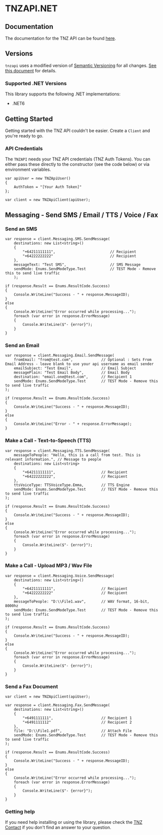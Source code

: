 # TNZAPI.NET

## Documentation

The documentation for the TNZ API can be found [here][apidocs].

## Versions

`tnzapi` uses a modified version of [Semantic Versioning](https://semver.org) for all changes. [See this document](VERSIONS.md) for details.

### Supported .NET Versions

This library supports the following .NET implementations:

* .NET6

## Getting Started

Getting started with the TNZ API couldn't be easier. Create a
`Client` and you're ready to go.

### API Credentials

The `TNZAPI` needs your TNZ API credentials (TNZ Auth Tokens). You can either pass these
directly to the constructor (see the code below) or via environment variables.

```dotnet
var apiUser = new TNZApiUser()
{
    AuthToken = "[Your Auth Token]"
};

var client = new TNZApiClient(apiUser);
```

## Messaging - Send SMS / Email / TTS / Voice / Fax

### Send an SMS

```dotnet
var response = client.Messaging.SMS.SendMessage(
    destinations: new List<string>()
    {
        "+64211111111",                         // Recipient
        "+64222222222"                          // Recipient
    },
    messageText: "Test SMS",                    // SMS Message
    sendMode: Enums.SendModeType.Test           // TEST Mode - Remove this to send live traffic
    );

if (response.Result == Enums.ResultCode.Success)
{
    Console.WriteLine("Success - " + response.MessageID);
}
else
{
    Console.WriteLine("Error occurred while processing...");
    foreach (var error in response.ErrorMessage)
    {
        Console.WriteLine($"- {error}");
    }
}
```

### Send an Email
```dotnet
var response = client.Messaging.Email.SendMessage(
    fromEmail: "from@test.com",             // Optional : Sets From Email Address - leave blank to use your api username as email sender
    emailSubject: "Test Email",             // Email Subject
    messagePlain: "Test Email Body",        // Email Body
    destination: "email.one@test.com",      // Recipient 1
    sendMode: Enums.SendModeType.Test       // TEST Mode - Remove this to send live traffic
);

if (response.Result == Enums.ResultCode.Success)
{
    Console.WriteLine("Success - " + response.MessageID);
}
else
{
    Console.WriteLine("Error - " + response.ErrorMessage);
}
```

### Make a Call - Text-to-Speech (TTS)

```dotnet
var response = client.Messaging.TTS.SendMessage(
    messageToPeople: "Hello, this is a call from test. This is relevant information.", // Message to people
    destinations: new List<string>
    {
        "+64211111111",                     // Recipient
        "+64222222222",                     // Recipient
    },
    ttsVoiceType: TTSVoiceType.Emma,        // TTS Engine
    sendMode: Enums.SendModeType.Test       // TEST Mode - Remove this to send live traffic
);

if (response.Result == Enums.ResultCode.Success)
{
    Console.WriteLine("Success - " + response.MessageID);
}
else
{
    Console.WriteLine("Error occurred while processing...");
    foreach (var error in response.ErrorMessage)
    {
        Console.WriteLine($"- {error}");
    }
}
```

### Make a Call - Upload MP3 / Wav File

```dotnet
var response = client.Messaging.Voice.SendMessage(
    destinations: new List<string>()
    {
        "+64211111111",                     // Recipient
        "+64222222222"                      // Recipient
    },
    messageToPeople: "D:\\File1.wav",       // WAV format, 16-bit, 8000hz
    sendMode: Enums.SendModeType.Test       // TEST Mode - Remove this to send live traffic
);

if (response.Result == Enums.ResultCode.Success)
{
    Console.WriteLine("Success - " + response.MessageID);
}
else
{
    Console.WriteLine("Error occurred while processing...");
    foreach (var error in response.ErrorMessage)
    {
        Console.WriteLine($"- {error}");
    }
}
```

### Send a Fax Document

```dotnet
var client = new TNZApiClient(apiUser);

var response = client.Messaging.Fax.SendMessage(
    destinations: new List<string>()
    {
        "+6491111111",                      // Recipient 1
        "+6491111112"                       // Recipient 2
    },
    file: "D:\\File1.pdf",                  // Attach File
    sendMode: Enums.SendModeType.Test       // TEST Mode - Remove this to send live traffic
);

if (response.Result == Enums.ResultCode.Success)
{
    Console.WriteLine("Success - " + response.MessageID);
}
else
{
    Console.WriteLine("Error occurred while processing...");
    foreach (var error in response.ErrorMessage)
    {
        Console.WriteLine($"- {error}");
    }
}
```

### Getting help

If you need help installing or using the library, please check the [TNZ Contact](https://www.tnz.co.nz/About/Contact/) if you don't find an answer to your question.

[apidocs]: https://www.tnz.co.nz/Docs/dotNetLib/